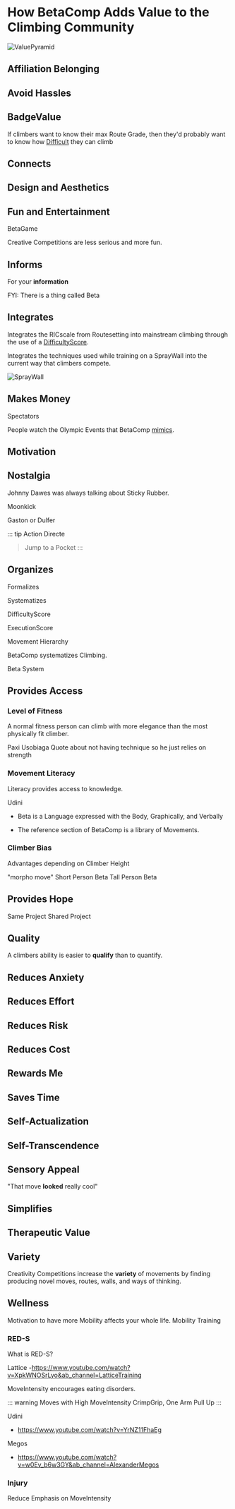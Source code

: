 # How BetaComp Adds Value to the Climbing Community

![ValuePyramid](/ValuePyramid.png)


<!-- ---------------------------------------------------------------------------- -->
## Affiliation Belonging




<!-- ---------------------------------------------------------------------------- -->
## Avoid Hassles


<!-- ---------------------------------------------------------------------------- -->
## BadgeValue

If climbers want to know their max Route Grade, then they'd probably want to know how [Difficult](/reference/Scoring/Difficulty/Overview) they can climb

<!-- ---------------------------------------------------------------------------- -->
## Connects


<!-- ---------------------------------------------------------------------------- -->
## Design and Aesthetics

<!-- ---------------------------------------------------------------------------- -->
## Fun and Entertainment

BetaGame

Creative Competitions are less serious and more fun.


<!-- ---------------------------------------------------------------------------- -->
## Informs

For your **information**

FYI: There is a thing called Beta

<!-- ---------------------------------------------------------------------------- -->
## Integrates

Integrates the RICscale from Routesetting into mainstream climbing through the use of a [DifficultyScore](/reference/scoring/Difficulty/Overview).


Integrates the techniques used while training on a SprayWall into the current way that climbers compete.


![SprayWall](SprayWall_00.png)



<!-- ---------------------------------------------------------------------------- -->
## Makes Money

Spectators

People watch the Olympic Events that BetaComp [mimics](/guide/How/OtherSport).
<!-- ---------------------------------------------------------------------------- -->
## Motivation



<!-- ---------------------------------------------------------------------------- -->
## Nostalgia

Johnny Dawes was always talking about Sticky Rubber.

Moonkick

Gaston or Dulfer



::: tip Action Directe
> Jump to a Pocket
:::
<!-- ---------------------------------------------------------------------------- -->
## Organizes

Formalizes

Systematizes

DifficultyScore

ExecutionScore

Movement Hierarchy

BetaComp systematizes Climbing. 

Beta System

<!-- ---------------------------------------------------------------------------- -->
## Provides Access


### Level of Fitness

A normal fitness person can climb with more elegance than the most physically fit climber. 

Paxi Usobiaga Quote about not having technique so he just relies on strength

### Movement Literacy

Literacy provides access to knowledge.

Udini

- Beta is a Language expressed with the Body, Graphically, and Verbally

- The reference section of BetaComp is a library of Movements. 


### Climber Bias

Advantages depending on Climber Height

"morpho move"
Short Person Beta
Tall Person Beta

<!-- ---------------------------------------------------------------------------- -->
## Provides Hope

Same Project
Shared Project
<!-- ---------------------------------------------------------------------------- -->

## Quality

A climbers ability is easier to **qualify** than to quantify. 
<!-- ---------------------------------------------------------------------------- -->
## Reduces Anxiety

<!-- ---------------------------------------------------------------------------- -->
## Reduces Effort

<!-- ---------------------------------------------------------------------------- -->
## Reduces Risk

<!-- ---------------------------------------------------------------------------- -->
## Reduces Cost

<!-- ---------------------------------------------------------------------------- -->
## Rewards Me

<!-- ---------------------------------------------------------------------------- -->
## Saves Time

<!-- ---------------------------------------------------------------------------- -->
## Self-Actualization


<!-- ---------------------------------------------------------------------------- -->
## Self-Transcendence

<!-- ---------------------------------------------------------------------------- -->
## Sensory Appeal

"That move **looked** really cool"

<!-- ---------------------------------------------------------------------------- -->
## Simplifies


<!-- ---------------------------------------------------------------------------- -->
## Therapeutic Value




<!-- ---------------------------------------------------------------------------- -->
## Variety

Creativity Competitions increase the **variety** of movements by finding producing novel moves, routes, walls, and ways of thinking.




<!-- ---------------------------------------------------------------------------- -->
## Wellness

Motivation to have more Mobility affects your whole life. Mobility Training
### RED-S

What is RED-S?

Lattice
-https://www.youtube.com/watch?v=XpkWNOSrLyo&ab_channel=LatticeTraining

MoveIntensity encourages eating disorders.

::: warning Moves with High MoveIntensity
CrimpGrip, One Arm Pull Up
:::

Udini

- https://www.youtube.com/watch?v=YrNZ11FhaEg

Megos

- https://www.youtube.com/watch?v=w0Ev_b6w3GY&ab_channel=AlexanderMegos




### Injury

Reduce Emphasis on MoveIntensity
